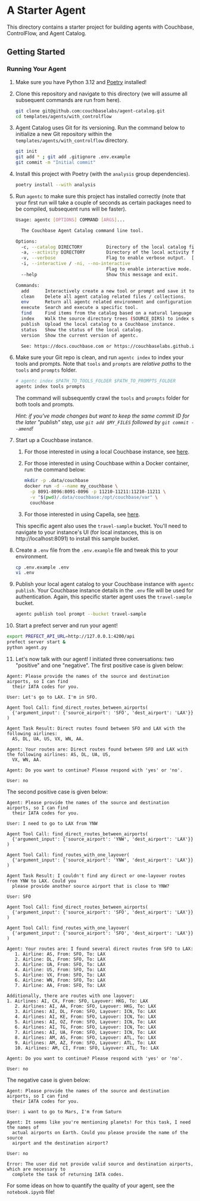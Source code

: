 # A Starter Agent

This directory contains a starter project for building agents with Couchbase, ControlFlow, and Agent Catalog.

## Getting Started

### Running Your Agent

1. Make sure you have Python 3.12 and [Poetry](https://python-poetry.org/docs/#installation) installed!
2. Clone this repository and navigate to this directory (we will assume all subsequent commands are run from here).

   ```bash
   git clone git@github.com:couchbaselabs/agent-catalog.git
   cd templates/agents/with_controlflow
   ```

3. Agent Catalog uses Git for its versioning.
   Run the command below to initialize a new Git repository within the `templates/agents/with_controlflow` directory.

   ```bash
   git init
   git add * ; git add .gitignore .env.example
   git commit -m "Initial commit"
   ```

4. Install this project with Poetry (with the `analysis` group dependencies).

   ```bash
   poetry install --with analysis
   ```

5. Run `agentc` to make sure this project has installed correctly (note that your first run will take a couple of
   seconds as certain packages need to be compiled, subsequent runs will be faster).

   ```bash
   Usage: agentc [OPTIONS] COMMAND [ARGS]...

     The Couchbase Agent Catalog command line tool.

   Options:
     -c, --catalog DIRECTORY         Directory of the local catalog files.  [default: .agent-catalog]
     -a, --activity DIRECTORY        Directory of the local activity files (runtime data).  [default: .agent-activity]
     -v, --verbose                   Flag to enable verbose output.  [default: 0; 0<=x<=2]
     -i, --interactive / -ni, --no-interactive
                                     Flag to enable interactive mode.  [default: i]
     --help                          Show this message and exit.

   Commands:
     add      Interactively create a new tool or prompt and save it to the filesystem (output).
     clean    Delete all agent catalog related files / collections.
     env      Return all agentc related environment and configuration parameters as a JSON object.
     execute  Search and execute a specific tool.
     find     Find items from the catalog based on a natural language QUERY string or by name.
     index    Walk the source directory trees (SOURCE_DIRS) to index source files into the local catalog.
     publish  Upload the local catalog to a Couchbase instance.
     status   Show the status of the local catalog.
     version  Show the current version of agentc.

     See: https://docs.couchbase.com or https://couchbaselabs.github.io/agent-catalog/index.html# for more information.
   ```

6. Make sure your Git repo is clean, and run `agentc index` to index your tools and prompts.
   Note that `tools` and `prompts` are _relative paths_ to the `tools` and `prompts` folder.

   ```bash
   # agentc index $PATH_TO_TOOLS_FOLDER $PATH_TO_PROMPTS_FOLDER
   agentc index tools prompts
   ```

   The command will subsequently crawl the `tools` and `prompts` folder for both tools and prompts.

   _Hint: if you've made changes but want to keep the same commit ID for the later "publish" step, use
   `git add $MY_FILES` followed by `git commit --amend`!_

7. Start up a Couchbase instance.

    1. For those interested in using a local Couchbase instance, see
       [here](https://docs.couchbase.com/server/current/install/install-intro.html).
    2. For those interested in using Couchbase within a Docker container, run the command below:

       ```bash
       mkdir -p .data/couchbase
       docker run -d --name my_couchbase \
         -p 8091-8096:8091-8096 -p 11210-11211:11210-11211 \
         -v "$(pwd)/.data/couchbase:/opt/couchbase/var" \
         couchbase
       ```

    3. For those interested in using Capella, see [here](https://cloud.couchbase.com/sign-up).

   This specific agent also uses the `travel-sample` bucket.
   You'll need to navigate to your instance's UI (for local instances, this is on http://localhost:8091) to install
   this sample bucket.

8. Create a `.env` file from the `.env.example` file and tweak this to your environment.

   ```bash
   cp .env.example .env
   vi .env
   ```

9. Publish your local agent catalog to your Couchbase instance with `agentc publish`.
   Your Couchbase instance details in the `.env` file will be used for authentication.
   Again, this specific starter agent uses the `travel-sample` bucket.

   ```bash
   agentc publish tool prompt --bucket travel-sample
   ```

10. Start a prefect server and run your agent!

   ```bash
   export PREFECT_API_URL=http://127.0.0.1:4200/api
   prefect server start &
   python agent.py
   ```

11. Let's now talk with our agent!
    I initiated three conversations: two "positive" and one "negative".
    The first positive case is given below:

   ```text
   Agent: Please provide the names of the source and destination airports, so I can find
     their IATA codes for you.

   User: Let's go to LAX. I'm in SFO.

   Agent Tool Call: find_direct_routes_between_airports(
     {'argument_input': {'source_airport': 'SFO', 'dest_airport': 'LAX'}}
   )

   Agent Task Result: Direct routes found between SFO and LAX with the following airlines:
     AS, DL, UA, US, VX, WN, AA.

   Agent: Your routes are: Direct routes found between SFO and LAX with the following airlines: AS, DL, UA, US,
     VX, WN, AA.

   Agent: Do you want to continue? Please respond with 'yes' or 'no'.

   User: no
   ```

   The second positive case is given below:

   ```text
   Agent: Please provide the names of the source and destination airports, so I can find
     their IATA codes for you.

   User: I need to go to LAX from YNW

   Agent Tool Call: find_direct_routes_between_airports(
     {'argument_input': {'source_airport': 'YNW', 'dest_airport': 'LAX'}}
   )

   Agent Tool Call: find_routes_with_one_layover(
     {'argument_input': {'source_airport': 'YNW', 'dest_airport': 'LAX'}}
   )

   Agent Task Result: I couldn't find any direct or one-layover routes from YNW to LAX. Could you
     please provide another source airport that is close to YNW?

   User: SFO

   Agent Tool Call: find_direct_routes_between_airports(
     {'argument_input': {'source_airport': 'SFO', 'dest_airport': 'LAX'}}
   )

   Agent Tool Call: find_routes_with_one_layover(
     {'argument_input': {'source_airport': 'SFO', 'dest_airport': 'LAX'}}
   )

   Agent: Your routes are: I found several direct routes from SFO to LAX:
      1. Airline: AS, From: SFO, To: LAX
      2. Airline: DL, From: SFO, To: LAX
      3. Airline: UA, From: SFO, To: LAX
      4. Airline: US, From: SFO, To: LAX
      5. Airline: VX, From: SFO, To: LAX
      6. Airline: WN, From: SFO, To: LAX
      7. Airline: AA, From: SFO, To: LAX

   Additionally, there are routes with one layover:
   1. Airlines: AI, CX, From: SFO, Layover: HKG, To: LAX
      2. Airlines: AI, AA, From: SFO, Layover: HKG, To: LAX
      3. Airlines: AI, DL, From: SFO, Layover: ICN, To: LAX
      4. Airlines: AI, KE, From: SFO, Layover: ICN, To: LAX
      5. Airlines: AI, OZ, From: SFO, Layover: ICN, To: LAX
      6. Airlines: AI, TG, From: SFO, Layover: ICN, To: LAX
      7. Airlines: AI, UA, From: SFO, Layover: ICN, To: LAX
      8. Airlines: AM, AS, From: SFO, Layover: ATL, To: LAX
      9. Airlines: AM, AZ, From: SFO, Layover: ATL, To: LAX
      10. Airlines: AM, CI, From: SFO, Layover: ATL, To: LAX

   Agent: Do you want to continue? Please respond with 'yes' or 'no'.

   User: no
   ```

   The negative case is given below:

   ```text
   Agent: Please provide the names of the source and destination airports, so I can find
     their IATA codes for you.

   User: i want to go to Mars, I'm from Saturn

   Agent: It seems like you're mentioning planets! For this task, I need the names of
     actual airports on Earth. Could you please provide the name of the source
     airport and the destination airport?

   User: no

   Error: The user did not provide valid source and destination airports, which are necessary to
     complete the task of returning IATA codes.
   ```

   For some ideas on how to quantify the quality of your agent, see the `notebook.ipynb` file!
